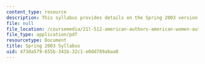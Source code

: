 ```yaml
---
content_type: resource
description: This syllabus provides details on the Spring 2003 version of the course.
file: null
file_location: /coursemedia/21l-512-american-authors-american-women-authors-spring-2003/473da579655b341b32c1e0dd789abaa0_21L512_syllabus_spring_03.pdf
file_type: application/pdf
resourcetype: Document
title: Spring 2003 Syllabus
uid: 473da579-655b-341b-32c1-e0dd789abaa0
---
```

